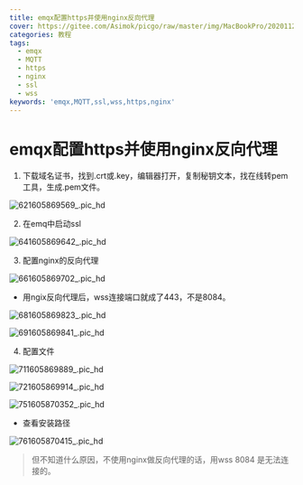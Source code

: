 ```yaml
---
title: emqx配置https并使用nginx反向代理
cover: https://gitee.com/Asimok/picgo/raw/master/img/MacBookPro/20201121105709.jpg
categories: 教程
tags:
  - emqx
  - MQTT
  - https
  - nginx
  - ssl
  - wss
keywords: 'emqx,MQTT,ssl,wss,https,nginx'
---
```


# emqx配置https并使用nginx反向代理



1. 下载域名证书，找到.crt或.key，编辑器打开，复制秘钥文本，找在线转pem工具，生成.pem文件。

![621605869569_.pic_hd](https://gitee.com/Asimok/picgo/raw/master/img/MacBookPro/20201121105009.jpg)

2. 在emq中启动ssl

![641605869642_.pic_hd](https://gitee.com/Asimok/picgo/raw/master/img/MacBookPro/20201121105109.jpg)

3. 配置nginx的反向代理

![661605869702_.pic_hd](https://gitee.com/Asimok/picgo/raw/master/img/MacBookPro/20201121105124.jpg)

- 用ngix反向代理后，wss连接端口就成了443，不是8084。

![681605869823_.pic_hd](https://gitee.com/Asimok/picgo/raw/master/img/MacBookPro/20201121105147.jpg)



![691605869841_.pic_hd](https://gitee.com/Asimok/picgo/raw/master/img/MacBookPro/20201121105159.jpg)

4. 配置文件

![711605869889_.pic_hd](https://gitee.com/Asimok/picgo/raw/master/img/MacBookPro/20201121105227.jpg)



![721605869914_.pic_hd](https://gitee.com/Asimok/picgo/raw/master/img/MacBookPro/20201121105245.jpg)



![751605870352_.pic_hd](https://gitee.com/Asimok/picgo/raw/master/img/MacBookPro/20201121105709.jpg)



- 查看安装路径

![761605870415_.pic_hd](https://gitee.com/Asimok/picgo/raw/master/img/MacBookPro/20201121105423.jpg)

> 但不知道什么原因，不使用nginx做反向代理的话，用wss 8084 是无法连接的。